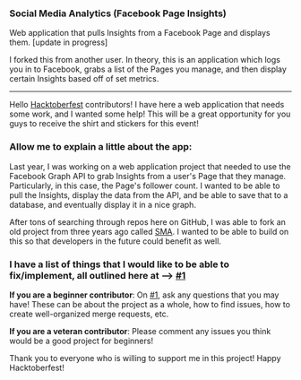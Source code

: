 ### Social Media Analytics (Facebook Page Insights)

Web application that pulls Insights from a Facebook Page and displays them. [update in progress]

I forked this from another user.
In theory, this is an application which logs you in to Facebook, grabs a list of the Pages you manage, and then display certain Insights based off of set metrics.
***

Hello [Hacktoberfest](https://hacktoberfest.digitalocean.com/) contributors! I have here a web application that needs some work, and I wanted some help! This will be a great opportunity for you guys to receive the shirt and stickers for this event!

### Allow me to explain a little about the app:

Last year, I was working on a web application project that needed to use the Facebook Graph API to grab Insights from a user's Page that they manage. Particularly, in this case, the Page's follower count. I wanted to be able to pull the Insights, display the data from the API, and be able to save that to a database, and eventually display it in a nice graph.

After tons of searching through repos here on GitHub, I was able to fork an old project from three years ago called [SMA](https://github.com/Tudor-B/SMA). I wanted to be able to build on this so that developers in the future could benefit as well.

### I have a list of things that I would like to be able to fix/implement, all outlined here at --> [#1](https://github.com/rtd62/facebook-insights/issues/1)
 
**If you are a beginner contributor**: On [#1](https://github.com/rtd62/facebook-insights/issues/1), ask any questions that you may have! These can be about the project as a whole, how to find issues, how to create well-organized merge requests, etc.

**If you are a veteran contributor**: Please comment any issues you think would be a good project for beginners!

Thank you to everyone who is willing to support me in this project! Happy Hacktoberfest!
